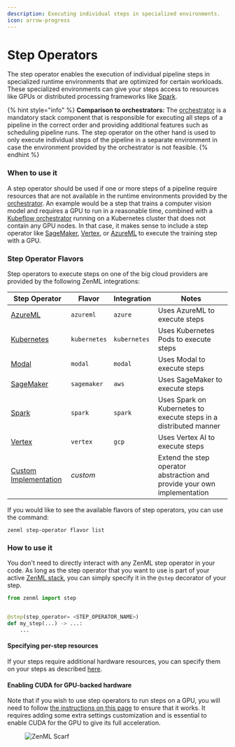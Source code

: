 ```yaml
---
description: Executing individual steps in specialized environments.
icon: arrow-progress
---
```


# Step Operators

The step operator enables the execution of individual pipeline steps in specialized runtime environments that are optimized for certain workloads. These specialized environments can give your steps access to resources like GPUs or distributed processing frameworks like [Spark](https://spark.apache.org/).

{% hint style="info" %}
**Comparison to orchestrators:** The [orchestrator](https://docs.zenml.io/stacks/orchestrators/) is a mandatory stack component that is responsible for executing all steps of a pipeline in the correct order and providing additional features such as scheduling pipeline runs. The step operator on the other hand is used to only execute individual steps of the pipeline in a separate environment in case the environment provided by the orchestrator is not feasible.
{% endhint %}

### When to use it

A step operator should be used if one or more steps of a pipeline require resources that are not available in the runtime environments provided by the [orchestrator](https://docs.zenml.io/stacks/orchestrators/). An example would be a step that trains a computer vision model and requires a GPU to run in a reasonable time, combined with a [Kubeflow orchestrator](https://docs.zenml.io/stacks/orchestrators/kubeflow) running on a Kubernetes cluster that does not contain any GPU nodes. In that case, it makes sense to include a step operator like [SageMaker](sagemaker.md), [Vertex](vertex.md), or [AzureML](azureml.md) to execute the training step with a GPU.

### Step Operator Flavors

Step operators to execute steps on one of the big cloud providers are provided by the following ZenML integrations:

| Step Operator                      | Flavor       | Integration  | Notes                                                                    |
| ---------------------------------- | ------------ | ------------ | ------------------------------------------------------------------------ |
| [AzureML](azureml.md)              | `azureml`    | `azure`      | Uses AzureML to execute steps                                            |
| [Kubernetes](kubernetes.md)        | `kubernetes` | `kubernetes` | Uses Kubernetes Pods to execute steps                                    |
| [Modal](modal.md)                  | `modal`      | `modal`      | Uses Modal to execute steps                                              |
| [SageMaker](sagemaker.md)          | `sagemaker`  | `aws`        | Uses SageMaker to execute steps                                          |
| [Spark](spark-kubernetes.md)       | `spark`      | `spark`      | Uses Spark on Kubernetes to execute steps in a distributed manner        |
| [Vertex](vertex.md)                | `vertex`     | `gcp`        | Uses Vertex AI to execute steps                                          |
| [Custom Implementation](custom.md) | _custom_     |              | Extend the step operator abstraction and provide your own implementation |

If you would like to see the available flavors of step operators, you can use the command:

```shell
zenml step-operator flavor list
```

### How to use it

You don't need to directly interact with any ZenML step operator in your code. As long as the step operator that you want to use is part of your active [ZenML stack](https://docs.zenml.io/user-guides/production-guide/understand-stacks), you can simply specify it in the `@step` decorator of your step.

```python
from zenml import step


@step(step_operator= <STEP_OPERATOR_NAME>)
def my_step(...) -> ...:
    ...
```

#### Specifying per-step resources

If your steps require additional hardware resources, you can specify them on your steps as described [here](https://docs.zenml.io/user-guides/tutorial/distributed-training/).

#### Enabling CUDA for GPU-backed hardware

Note that if you wish to use step operators to run steps on a GPU, you will need to follow [the instructions on this page](https://docs.zenml.io/user-guides/tutorial/distributed-training/) to ensure that it works. It requires adding some extra settings customization and is essential to enable CUDA for the GPU to give its full acceleration.

<figure><img src="https://static.scarf.sh/a.png?x-pxid=f0b4f458-0a54-4fcd-aa95-d5ee424815bc" alt="ZenML Scarf"><figcaption></figcaption></figure>
